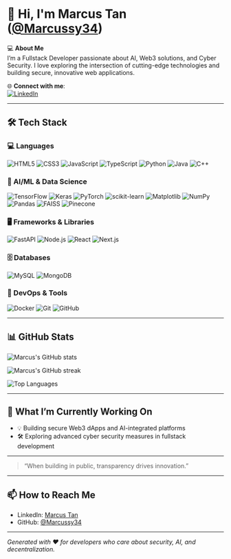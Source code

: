 # 👋 Hi, I'm Marcus Tan ([@Marcussy34](https://github.com/Marcussy34))

💻 **About Me**  
I’m a Fullstack Developer passionate about AI, Web3 solutions, and Cyber Security. I love exploring the intersection of cutting-edge technologies and building secure, innovative web applications.

🌐 **Connect with me**:  
[![LinkedIn](https://img.shields.io/badge/LinkedIn-0077B5?style=flat&logo=linkedin&logoColor=white)](https://www.linkedin.com/in/marcus-tan-8846ba271/)

---

## 🛠️ Tech Stack

### 💻 Languages
![HTML5](https://img.shields.io/badge/HTML5-E34F26?style=flat&logo=html5&logoColor=white)
![CSS3](https://img.shields.io/badge/CSS3-1572B6?style=flat&logo=css3&logoColor=white)
![JavaScript](https://img.shields.io/badge/JavaScript-F7DF1E?style=flat&logo=javascript&logoColor=black)
![TypeScript](https://img.shields.io/badge/TypeScript-3178C6?style=flat&logo=typescript&logoColor=white)
![Python](https://img.shields.io/badge/Python-3776AB?style=flat&logo=python&logoColor=white)
![Java](https://img.shields.io/badge/Java-007396?style=flat&logo=java&logoColor=white)
![C++](https://img.shields.io/badge/C++-00599C?style=flat&logo=c%2B%2B&logoColor=white)

### 🧠 AI/ML & Data Science
![TensorFlow](https://img.shields.io/badge/TensorFlow-FF6F00?style=flat&logo=tensorflow&logoColor=white)
![Keras](https://img.shields.io/badge/Keras-D00000?style=flat&logo=keras&logoColor=white)
![PyTorch](https://img.shields.io/badge/PyTorch-EE4C2C?style=flat&logo=pytorch&logoColor=white)
![scikit-learn](https://img.shields.io/badge/scikit--learn-F7931E?style=flat&logo=scikit-learn&logoColor=white)
![Matplotlib](https://img.shields.io/badge/Matplotlib-3776AB?style=flat&logo=python&logoColor=white)
![NumPy](https://img.shields.io/badge/NumPy-013243?style=flat&logo=numpy&logoColor=white)
![Pandas](https://img.shields.io/badge/Pandas-150458?style=flat&logo=pandas&logoColor=white)
![FAISS](https://img.shields.io/badge/FAISS-2C8EBB?style=flat&logo=meta&logoColor=white)
![Pinecone](https://img.shields.io/badge/Pinecone-00B8A9?style=flat&logo=pinecone&logoColor=white)

### 🖥 Frameworks & Libraries
![FastAPI](https://img.shields.io/badge/FastAPI-009688?style=flat&logo=fastapi&logoColor=white)
![Node.js](https://img.shields.io/badge/Node.js-339933?style=flat&logo=node.js&logoColor=white)
![React](https://img.shields.io/badge/React-20232A?style=flat&logo=react&logoColor=61DAFB)
![Next.js](https://img.shields.io/badge/Next.js-000000?style=flat&logo=next.js&logoColor=white)

### 🗄️ Databases
![MySQL](https://img.shields.io/badge/MySQL-4479A1?style=flat&logo=mysql&logoColor=white)
![MongoDB](https://img.shields.io/badge/MongoDB-47A248?style=flat&logo=mongodb&logoColor=white)

### 🐳 DevOps & Tools
![Docker](https://img.shields.io/badge/Docker-2496ED?style=flat&logo=docker&logoColor=white)
![Git](https://img.shields.io/badge/Git-F05032?style=flat&logo=git&logoColor=white)
![GitHub](https://img.shields.io/badge/GitHub-181717?style=flat&logo=github&logoColor=white)

---

## 📊 GitHub Stats

![Marcus's GitHub stats](https://github-readme-stats.vercel.app/api?username=Marcussy34&show_icons=true&theme=radical)

![Marcus's GitHub streak](https://streak-stats.demolab.com?user=Marcussy34&theme=radical)

![Top Languages](https://github-readme-stats.vercel.app/api/top-langs/?username=Marcussy34&layout=compact&theme=radical)

---

## 🔭 What I’m Currently Working On

- 💡 Building secure Web3 dApps and AI-integrated platforms  
- 🛠️ Exploring advanced cyber security measures in fullstack development  

---

> “When building in public, transparency drives innovation.”

---

## 📫 How to Reach Me

- LinkedIn: [Marcus Tan](https://www.linkedin.com/in/marcus-tan-8846ba271/)  
- GitHub: [@Marcussy34](https://github.com/Marcussy34)

---

*Generated with ❤️ for developers who care about security, AI, and decentralization.*
